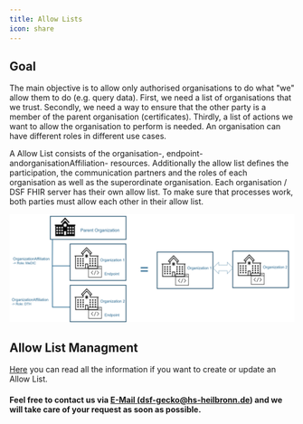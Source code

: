 ```yaml
---
title: Allow Lists
icon: share
---
```


## Goal
The main objective is to allow only authorised organisations to do what "we" allow them to do (e.g. query data).
First, we need a list of organisations that we trust. Secondly, we need a way to ensure that the other party is a member of the parent organisation (certificates). Thirdly, a list of actions we want to allow the organisation to perform is needed. An organisation can have different roles in different use cases. 

A Allow List consists of the organisation-, endpoint- andorganisationAffiliation- resources. Additionally the allow list defines the participation, the communication partners and the roles of each organisation as well as the superordinate organisation. Each organisation / DSF FHIR server has their own allow list. To make sure that processes work, both parties must allow each other in their allow list.

![Architecture](/photos/info/allowList/allowList-architecture.png)

## Allow List Managment
[Here](/stable/maintain/allowList-mgm.md) you can read all the information if you want to create or update an Allow List.

#### Feel free to contact us via <a href="mailto:dsf-gecko@hs-heilbronn.de"> E-Mail (dsf-gecko@hs-heilbronn.de)</a> and we will take care of your request as soon as possible.